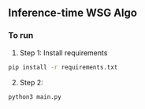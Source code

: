 ## Inference-time WSG Algo


### To run

1. Step 1: Install requirements
```bash
pip install -r requirements.txt
```
2. Step 2:
```bash
python3 main.py
```
